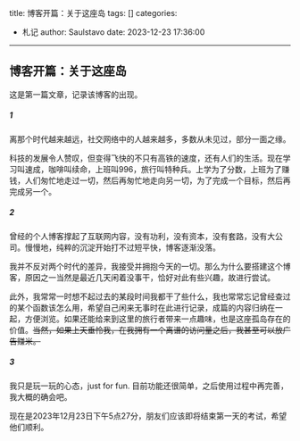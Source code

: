 title: 博客开篇：关于这座岛
tags: []
categories:
  - 札记
author: Saulstavo
date: 2023-12-23 17:36:00
---
## 博客开篇：关于这座岛
这是第一篇文章，记录该博客的出现。  

##### 1
离那个时代越来越远，社交网络中的人越来越多，多数从未见过，部分一面之缘。

科技的发展令人赞叹，但变得飞快的不只有高铁的速度，还有人们的生活。现在学习叫速成，咖啡叫续命，上班叫996，旅行叫特种兵。上学为了分数，上班为了赚钱，人们匆忙地走过一切，然后再匆忙地走向另一切，为了完成一个目标，然后再完成另一个。  

##### 2
曾经的个人博客撑起了互联网内容，没有功利，没有资本，没有套路，没有大公司。慢慢地，纯粹的沉淀开始打不过短平快，博客逐渐没落。  

我并不反对两个时代的差异，我接受并拥抱今天的一切。那么为什么要搭建这个博客，原因之一当然是最近几天闲着没事干，恰好对此有些兴趣，故进行尝试。  

此外，我常常一时想不起过去的某段时间我都干了些什么，我也常常忘记曾经查过的某个函数该怎么用，希望自己闲来无事时在此进行记录，成篇的内容归纳在一起，方便浏览。如果还能给来到这里的旅行者带来一点趣味，也是这座孤岛存在的价值。~~当然，如果上天垂怜我，在我拥有一个离谱的访问量之后，我甚至可以放广告赚米。~~  

##### 3
我只是玩一玩的心态，just for fun. 目前功能还很简单，之后使用过程中再完善，我大概的确会吧。  

现在是2023年12月23日下午5点27分，朋友们应该即将结束第一天的考试，希望他们顺利。
